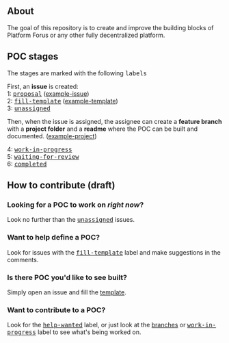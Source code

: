 ## About
The goal of this repository is to create and improve the building blocks of Platform Forus or any other fully decentralized platform.

## POC stages
The stages are marked with the following <kbd>labels</kbd>  

First, an **issue** is created:  
1: <kbd>[proposal](https://github.com/teamforus/proofs-of-concept/issues?q=is%3Aopen+is%3Aissue+label%3Aproposal)</kbd> ([example-issue](https://github.com/teamforus/proofs-of-concept/issues/36))  
2: <kbd>[fill-template](https://github.com/teamforus/proofs-of-concept/issues?q=is%3Aopen+is%3Aissue+label%3Afill-template)</kbd> ([example-template](https://github.com/teamforus/proofs-of-concept/blob/master/workflow_template.md))  
3: <kbd>[unassigned](https://github.com/teamforus/proofs-of-concept/issues?utf8=✓&q=is%3Aopen%20is%3Aissue%20label%3Aunassigned%20)</kbd>

Then, when the issue is assigned, the assignee can create a **feature branch** with a **project folder** and a **readme** where the POC can be built and documented. ([example-project](https://github.com/teamforus/proofs-of-concept/tree/poc0-example/poc0-example)) 
 
4: <kbd>[work-in-progress](https://github.com/teamforus/proofs-of-concept/issues?utf8=✓&q=is%3Aopen%20is%3Aissue%20label%3Awork-in-progress%20)</kbd>  
5: <kbd>[waiting-for-review](https://github.com/teamforus/proofs-of-concept/issues?q=is%3Aopen+is%3Aissue+label%3Awaiting-for-review)</kbd>   
6: <kbd>[completed](https://github.com/teamforus/proofs-of-concept/issues?utf8=✓&q=is%3Aissue%20label%3Acompleted%20)</kbd>  

## How to contribute (draft)

### Looking for a POC to work on *right now*?  
Look no further than the <kbd>[unassigned](https://github.com/teamforus/proofs-of-concept/issues?utf8=✓&q=is%3Aopen%20is%3Aissue%20label%3Aunassigned%20)</kbd> issues. 

### Want to help define a POC?  
Look for issues with the <kbd>[fill-template](https://github.com/teamforus/proofs-of-concept/issues?q=is%3Aopen+is%3Aissue+label%3Afill-template)</kbd> label and make suggestions in the comments. 

### Is there POC you'd like to see built?  
Simply open an issue and fill the [template](#).

### Want to contribute to a POC?
Look for the <kbd>[help-wanted](https://github.com/teamforus/proofs-of-concept/issues?q=is%3Aopen+is%3Aissue+label%3A%22help+wanted%22)</kbd> label, or just look at the [branches](https://github.com/teamforus/proofs-of-concept/branches) or <kbd>[work-in-progress](https://github.com/teamforus/proofs-of-concept/issues?q=is%3Aopen+is%3Aissue+label%3Awork-in-progress)</kbd> label to see what's being worked on.
